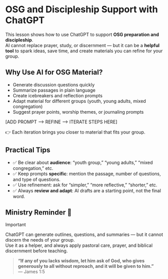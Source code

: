# OSG and Discipleship Support with ChatGPT
This lesson shows how to use ChatGPT to support **OSG preparation and discipleship**.  
AI cannot replace prayer, study, or discernment — but it can be a **helpful tool** to spark ideas, save time, and create materials you can refine for your group.

## Why Use AI for OSG Material?
- Generate discussion questions quickly  
- Summarize passages in plain language  
- Create icebreakers and reflection prompts  
- Adapt material for different groups (youth, young adults, mixed congregation)  
- Suggest prayer points, worship themes, or journaling prompts

[ADD PROMPT --> REFINE --> ITERATE STEPS HERE]

👉 Each iteration brings you closer to material that fits your group.  

## Practical Tips  

- ✅ Be clear about **audience**: “youth group,” “young adults,” “mixed congregation,” etc.  
- ✅ Keep prompts **specific**: mention the passage, number of questions, and type of questions.  
- ✅ Use refinement: ask for “simpler,” “more reflective,” “shorter,” etc.  
- ✅ Always **review and adapt**: AI drafts are a starting point, not the final word.  

## Ministry Reminder 🙏  

> [!IMPORTANT]  
> ChatGPT can generate outlines, questions, and summaries — but it cannot discern the needs of your group.  
> Use it as a helper, and always apply pastoral care, prayer, and biblical discernment before teaching.  

> **“If any of you lacks wisdom, let him ask of God, who gives generously to all without reproach, and it will be given to him.”**  
> — James 1:5
